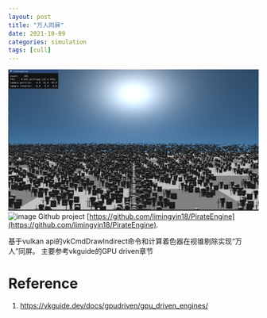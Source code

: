 ```yaml
---
layout: post
title: "万人同屏"
date: 2021-10-09
categories: simulation
tags: [cull]
---
```

![image](https://github.com/limingyin18/limingyin18.github.io/blob/master/imgs/rendering/%E4%B8%87%E4%BA%BA%E5%90%8C%E5%B1%8F.png)
![image](https://github.com/limingyin18/limingyin18.github.io/blob/master/imgs/rendering/%E4%B8%87%E4%BA%BA%E5%90%8C%E5%B1%8F%E6%B8%B2%E6%9F%93.gif)
Github project [https://github.com/limingyin18/PirateEngine](https://github.com/limingyin18/PirateEngine). 

基于vulkan api的vkCmdDrawIndirect命令和计算着色器在视锥剔除实现“万人”同屏。
主要参考vkguide的GPU driven章节
# Reference
1. https://vkguide.dev/docs/gpudriven/gpu_driven_engines/